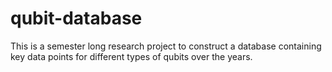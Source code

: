 # qubit-database
This is a semester long research project to construct a database containing key data points for different types of qubits over the years.
